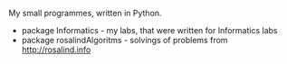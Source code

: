 My small programmes, written in Python.

- package Informatics - my labs, that were written for Informatics labs
- package rosalindAlgoritms - solvings of problems from http://rosalind.info